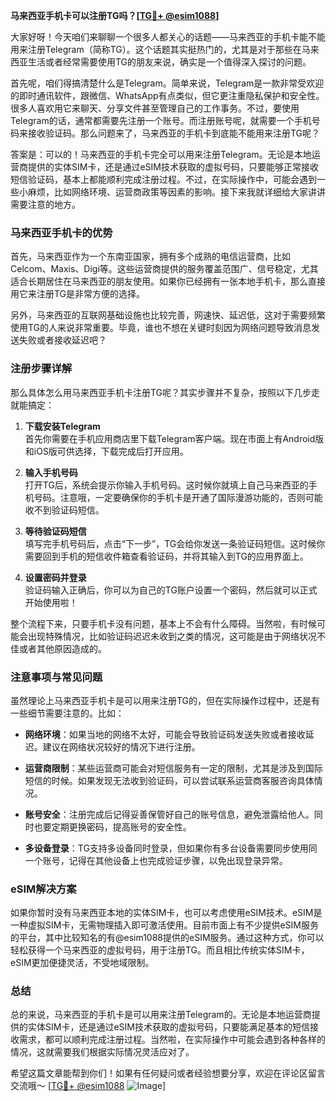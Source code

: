 **马来西亚手机卡可以注册TG吗？[[TG💪+ @esim1088](https://t.me/s/esim1088)]**

大家好呀！今天咱们来聊聊一个很多人都关心的话题——马来西亚的手机卡能不能用来注册Telegram（简称TG）。这个话题其实挺热门的，尤其是对于那些在马来西亚生活或者经常需要使用TG的朋友来说，确实是一个值得深入探讨的问题。

首先呢，咱们得搞清楚什么是Telegram。简单来说，Telegram是一款非常受欢迎的即时通讯软件，跟微信、WhatsApp有点类似，但它更注重隐私保护和安全性。很多人喜欢用它来聊天、分享文件甚至管理自己的工作事务。不过，要使用Telegram的话，通常都需要先注册一个账号。而注册账号呢，就需要一个手机号码来接收验证码。那么问题来了，马来西亚的手机卡到底能不能用来注册TG呢？

答案是：可以的！马来西亚的手机卡完全可以用来注册Telegram。无论是本地运营商提供的实体SIM卡，还是通过eSIM技术获取的虚拟号码，只要能够正常接收短信验证码，基本上都能顺利完成注册过程。不过，在实际操作中，可能会遇到一些小麻烦，比如网络环境、运营商政策等因素的影响。接下来我就详细给大家讲讲需要注意的地方。

### 马来西亚手机卡的优势

首先，马来西亚作为一个东南亚国家，拥有多个成熟的电信运营商，比如Celcom、Maxis、Digi等。这些运营商提供的服务覆盖范围广、信号稳定，尤其适合长期居住在马来西亚的朋友使用。如果你已经拥有一张本地手机卡，那么直接用它来注册TG是非常方便的选择。

另外，马来西亚的互联网基础设施也比较完善，网速快、延迟低，这对于需要频繁使用TG的人来说非常重要。毕竟，谁也不想在关键时刻因为网络问题导致消息发送失败或者接收延迟吧？

### 注册步骤详解

那么具体怎么用马来西亚手机卡注册TG呢？其实步骤并不复杂，按照以下几步走就能搞定：

1. **下载安装Telegram**  
   首先你需要在手机应用商店里下载Telegram客户端。现在市面上有Android版和iOS版可供选择，下载完成后打开应用。

2. **输入手机号码**  
   打开TG后，系统会提示你输入手机号码。这时候你就填上自己马来西亚的手机号码。注意哦，一定要确保你的手机卡是开通了国际漫游功能的，否则可能收不到验证码短信。

3. **等待验证码短信**  
   填写完手机号码后，点击“下一步”，TG会给你发送一条验证码短信。这时候你需要回到手机的短信收件箱查看验证码，并将其输入到TG的应用界面上。

4. **设置密码并登录**  
   验证码输入正确后，你可以为自己的TG账户设置一个密码，然后就可以正式开始使用啦！

整个流程下来，只要手机卡没有问题，基本上不会有什么障碍。当然啦，有时候可能会出现特殊情况，比如验证码迟迟未收到之类的情况，这可能是由于网络状况不佳或者其他原因造成的。

### 注意事项与常见问题

虽然理论上马来西亚手机卡是可以用来注册TG的，但在实际操作过程中，还是有一些细节需要注意的。比如：

- **网络环境**：如果当地的网络不太好，可能会导致验证码发送失败或者接收延迟。建议在网络状况较好的情况下进行注册。
  
- **运营商限制**：某些运营商可能会对短信服务有一定的限制，尤其是涉及到国际短信的时候。如果发现无法收到验证码，可以尝试联系运营商客服咨询具体情况。

- **账号安全**：注册完成后记得妥善保管好自己的账号信息，避免泄露给他人。同时也要定期更换密码，提高账号的安全性。

- **多设备登录**：TG支持多设备同时登录，但如果你有多台设备需要同步使用同一个账号，记得在其他设备上也完成验证步骤，以免出现登录异常。

### eSIM解决方案

如果你暂时没有马来西亚本地的实体SIM卡，也可以考虑使用eSIM技术。eSIM是一种虚拟SIM卡，无需物理插入即可激活使用。目前市面上有不少提供eSIM服务的平台，其中比较知名的有@esim1088提供的eSIM服务。通过这种方式，你可以轻松获得一个马来西亚的虚拟号码，用于注册TG。而且相比传统实体SIM卡，eSIM更加便捷灵活，不受地域限制。

### 总结

总的来说，马来西亚的手机卡是可以用来注册Telegram的。无论是本地运营商提供的实体SIM卡，还是通过eSIM技术获取的虚拟号码，只要能满足基本的短信接收需求，都可以顺利完成注册过程。当然啦，在实际操作中可能会遇到各种各样的情况，这就需要我们根据实际情况灵活应对了。

希望这篇文章能帮到你们！如果有任何疑问或者经验想要分享，欢迎在评论区留言交流哦～ [[TG💪+ @esim1088](https://t.me/s/esim1088) ![Image](https://i.postimg.cc/4NQfJmqS/Snipaste-2025-05-13-00-14-12.png)]